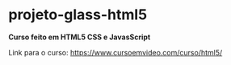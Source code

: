 # projeto-glass-html5
 
 **Curso feito em HTML5 CSS e JavasScript**
 
Link para o curso: https://www.cursoemvideo.com/curso/html5/
